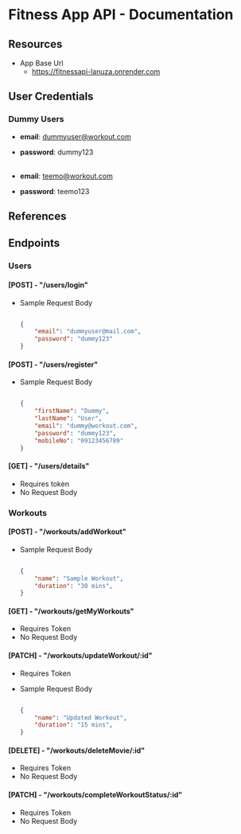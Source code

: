 # Fitness App API - Documentation

## Resources

- App Base Url
    - https://fitnessapi-lanuza.onrender.com

## User Credentials
### Dummy Users
- **email**: dummyuser@workout.com  
- **password**: dummy123 <br><br>

- **email**: teemo@workout.com  
- **password**: teemo123  

## References

## Endpoints

### Users

#### [POST] - "/users/login"

- Sample Request Body

    ```json

    {
        "email": "dummyuser@mail.com",
        "password": "dummy123"
    }

    ```

#### [POST] - "/users/register"

- Sample Request Body

    ```json

    {
        "firstName": "Dummy",
        "lastName": "User",
        "email": "dummy@workout.com",
        "password": "dummy123",
        "mobileNo": "09123456789"
    }

    ```
#### [GET] - "/users/details"

- Requires token
- No Request Body

      
### Workouts

#### [POST] - "/workouts/addWorkout"

- Sample Request Body

    ```json

    {
        "name": "Sample Workout",
        "duration": "30 mins",
    }

    ```

#### [GET] - "/workouts/getMyWorkouts"
- Requires Token
- No Request Body


#### [PATCH] - "/workouts/updateWorkout/:id"
- Requires Token
- Sample Request Body

    ```json

    {
        "name": "Updated Workout",
        "duration": "15 mins",
    }

    ```

#### [DELETE] - "/workouts/deleteMovie/:id"
- Requires Token
- No Request Body

#### [PATCH] - "/workouts/completeWorkoutStatus/:id"
- Requires Token
- No Request Body
